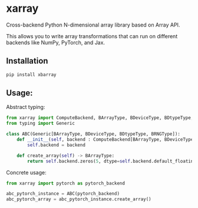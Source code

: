 # xarray
Cross-backend Python N-dimensional array library based on Array API.

This allows you to write array transformations that can run on different backends like NumPy, PyTorch, and Jax.

## Installation

```bash
pip install xbarray
```

## Usage:

Abstract typing:

```python
from xarray import ComputeBackend, BArrayType, BDeviceType, BDtypeType, BRNGType
from typing import Generic

class ABC(Generic[BArrayType, BDeviceType, BDtypeType, BRNGType]):
    def __init__(self, backend : ComputeBackend[BArrayType, BDeviceType, BDtypeType, BRNGType]) -> None:
        self.backend = backend

    def create_array(self) -> BArrayType:
        return self.backend.zeros(5, dtype=self.backend.default_floating_dtype)
```

Concrete usage:

```python
from xarray import pytorch as pytorch_backend

abc_pytorch_instance = ABC(pytorch_backend)
abc_pytorch_array = abc_pytorch_instance.create_array()
```